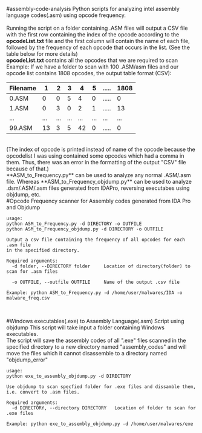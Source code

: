 #assembly-code-analysis
Python scripts for analyzing intel assembly language codes(.asm) using opcode frequency.   
<br />
Running the script on a folder containing .ASM files will output a CSV file with the first row containing the index of the opcode according to the **opcodeList.txt** file and the first column will contain the name of each file, followed by the frequency of each opcode that occurs in the list. (See the table below for more details)
<br />
**opcodeList.txt** contains all the opcodes that we are required to scan
<br />
Example: If we have a folder to scan with 100 .ASM/asm files and our opcode list contains 1808 opcodes, 
the output table format (CSV):

Filename| 1 | 2 | 3 | 4 | 5 | ..... | 1808  
 --- | --- | --- | --- | --- | --- | --- | ---  
0.ASM | 0 | 0 | 5 | 4 | 0 | ..... | 0  
1.ASM | 0 | 3 | 0 | 2 | 1 | ..... | 13  
... | ... | ... | ... | ... | ... | ... | ...  
99.ASM | 13 | 3 | 5 | 42 | 0 | ..... | 0  
  
<br />
(The index of opcode is printed instead of name of the opcode because the opcodelist I was using contained some opcodes which had a comma in them. Thus, there was an error in the formatting of the output "CSV" file because of that.)
<br />
**ASM_to_Frequency.py** can be used to analyze any normal .ASM/.asm file.  
Whereas **ASM_to_Frequency_objdump.py** can be used to analyze .dsm/.ASM/.asm files generated from IDAPro, reversing executabes using objdump, etc.
<br />
#Opcode Frequency scanner for Assembly codes generated from IDA Pro and Objdump

```
usage:
python ASM_to_Frequency.py -d DIRECTORY -o OUTFILE
python ASM_to_Frequency_objdump.py -d DIRECTORY -o OUTFILE

Output a csv file containing the frequency of all opcodes for each .asm file
in the specified directory.

Required arguments:
  -d folder, --DIRECTORY folder		Location of directory(folder) to scan for .asm files
                        
  -o OUTFILE, --outfile OUTFILE		Name of the output .csv file

Example: python ASM_to_Frequency.py -d /home/user/malwares/IDA -o malware_freq.csv

```


<br />

#Windows executables(.exe) to Assembly Language(.asm) Script using objdump
This script will take input a folder containing Windows executables.  
The script will save the assembly codes of all ".exe" files scanned in the specified directory to a new directory named "assembly_codes" and will move the files which it cannot disassemble to a directory named "objdump_error"

```
usage:
python exe_to_assembly_objdump.py -d DIRECTORY

Use objdump to scan specfied folder for .exe files and dissamble them, i.e. convert to .asm files.

Required arguments:
  -d DIRECTORY, --directory DIRECTORY	Location of folder to scan for .exe files

Example: python exe_to_assembly_objdump.py -d /home/user/malwares/exe
```


